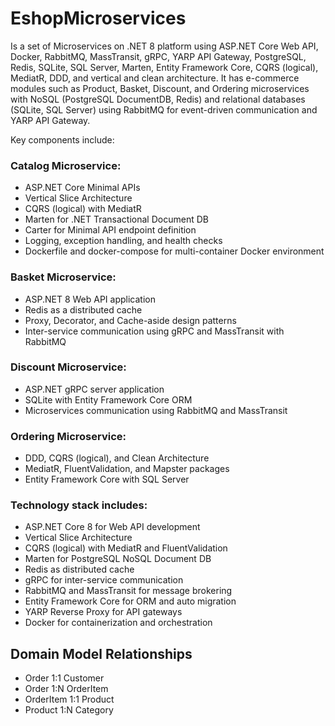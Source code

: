 # EshopMicroservices
Is a set of Microservices on .NET 8 platform using ASP.NET Core Web API, Docker, RabbitMQ, MassTransit, gRPC, YARP API Gateway, PostgreSQL, Redis, SQLite, SQL Server, Marten, Entity Framework Core, CQRS (logical), MediatR, DDD, and vertical and clean architecture.
It has e-commerce modules such as Product, Basket, Discount, and Ordering microservices with NoSQL (PostgreSQL DocumentDB, Redis) and relational databases (SQLite, SQL Server) using RabbitMQ for event-driven communication and YARP API Gateway.

Key components include:

### Catalog Microservice:
- ASP.NET Core Minimal APIs
- Vertical Slice Architecture
- CQRS (logical) with MediatR
- Marten for .NET Transactional Document DB
- Carter for Minimal API endpoint definition
- Logging, exception handling, and health checks
- Dockerfile and docker-compose for multi-container Docker environment

### Basket Microservice:
- ASP.NET 8 Web API application
- Redis as a distributed cache
- Proxy, Decorator, and Cache-aside design patterns
- Inter-service communication using gRPC and MassTransit with RabbitMQ

### Discount Microservice:
- ASP.NET gRPC server application
- SQLite with Entity Framework Core ORM
- Microservices communication using RabbitMQ and MassTransit

### Ordering Microservice:
- DDD, CQRS (logical), and Clean Architecture
- MediatR, FluentValidation, and Mapster packages
- Entity Framework Core with SQL Server

### Technology stack includes:
- ASP.NET Core 8 for Web API development
- Vertical Slice Architecture
- CQRS (logical) with MediatR and FluentValidation
- Marten for PostgreSQL NoSQL Document DB
- Redis as distributed cache
- gRPC for inter-service communication
- RabbitMQ and MassTransit for message brokering
- Entity Framework Core for ORM and auto migration
- YARP Reverse Proxy for API gateways
- Docker for containerization and orchestration

## Domain Model Relationships
- Order 1:1 Customer
- Order 1:N OrderItem
- OrderItem 1:1 Product
- Product 1:N Category

